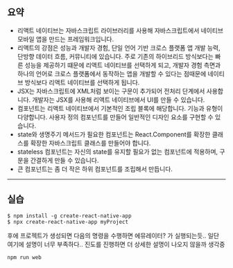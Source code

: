 ## 요약

- 리액트 네이티브는 자바스크립트 라이브러리를 사용해 자바스크립트에서 네이티브 모바일 앱을 만드는 프레임워크입니다.
- 리액트의 강점은 성능과 개발자 경험, 단일 언어 기반 크로스 플랫폼 앱 개발 능력, 단방향 데이터 흐름, 커뮤니티에 있습니다. 주로 기존의 하이브리드 방식보다는 빠른 성능을 제공하기 떄문에 리액트 네이티브를 선택하게 되고, 개발자 경험 측면과 하나의 언어로 크로스 플랫폼에서 동작하는 앱을 개발할 수 있다는 점때문에 네이티브 방식보다 리액트 네이티브를 선택하게 됩니다.
- JSX는 자바스크립트에 XML처럼 보이는 구문이 추가되어 전처리 단계에서 사용합니다. 개발자는 JSX를 사용해 리액트 네이티브에서 UI를 만들 수 있습니다.
- 컴포넌트는 리액트 네이티브에서 기본적인 조립 블록에 해당합니다. 기능과 유형이 다양합니다. 사용자 정의 컴포넌트를 만들어 일반적인 디자인 요소를 구현할 수 있습니다.
- state와 생명주기 메서드가 필요한 컴포넌트는 React.Component를 확장한 클래스를 확장한 자바스크립트 클래스를 만들어야 합니다.
- stateless 컴포넌트는 자신의 state를 유지할 필요가 없는 컴포넌트에 적용하며, 구문을 간결하게 만들 수 있습니다.
- 큰 컴포넌트는 좀 더 작은 하위 컴포넌트를 조립해서 만듭니다. 

---
## 실습
```
$ npm install -g create-react-native-app
$ npx create-react-native-app myProject
```

후에 프로젝트가 생성되면 다음의 명령을 수행하면 에뮤레이터? 가 실행되는듯.. 일단 여기에 설명이 너무 부족하다.. 진도를 진행하면 더 상세한 설명이 나오지 않을까 생각중
```
npm run web
```

